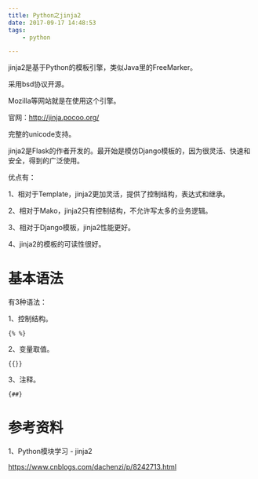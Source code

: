```yaml
---
title: Python之jinja2
date: 2017-09-17 14:48:53
tags:
	- python

---
```




jinja2是基于Python的模板引擎，类似Java里的FreeMarker。

采用bsd协议开源。

Mozilla等网站就是在使用这个引擎。

官网：http://jinja.pocoo.org/

完整的unicode支持。



jinja2是Flask的作者开发的。最开始是模仿Django模板的，因为很灵活、快速和安全，得到的广泛使用。

优点有：

1、相对于Template，jinja2更加灵活，提供了控制结构，表达式和继承。

2、相对于Mako，jinja2只有控制结构，不允许写太多的业务逻辑。

3、相对于Django模板，jinja2性能更好。

4、jinja2的模板的可读性很好。



# 基本语法

有3种语法：

1、控制结构。

```
{% %}
```

2、变量取值。

```
{{}}
```

3、注释。

```
{##}
```



# 参考资料

1、Python模块学习 - jinja2

https://www.cnblogs.com/dachenzi/p/8242713.html